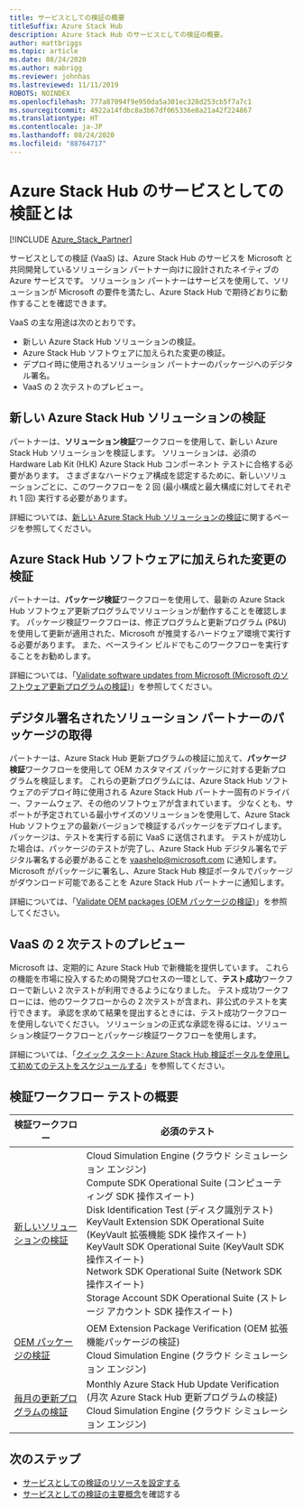 ```yaml
---
title: サービスとしての検証の概要
titleSuffix: Azure Stack Hub
description: Azure Stack Hub のサービスとしての検証の概要。
author: mattbriggs
ms.topic: article
ms.date: 08/24/2020
ms.author: mabrigg
ms.reviewer: johnhas
ms.lastreviewed: 11/11/2019
ROBOTS: NOINDEX
ms.openlocfilehash: 777a87094f9e950da5a301ec328d253cb5f7a7c1
ms.sourcegitcommit: 4922a14fdbc8a3b67df065336e8a21a42f224867
ms.translationtype: HT
ms.contentlocale: ja-JP
ms.lasthandoff: 08/24/2020
ms.locfileid: "88764717"
---
```

# <a name="what-is-validation-as-a-service-for-azure-stack-hub"></a>Azure Stack Hub のサービスとしての検証とは

[!INCLUDE [Azure_Stack_Partner](./includes/azure-stack-partner-appliesto.md)]

サービスとしての検証 (VaaS) は、Azure Stack Hub のサービスを Microsoft と共同開発しているソリューション パートナー向けに設計されたネイティブの Azure サービスです。 ソリューション パートナーはサービスを使用して、ソリューションが Microsoft の要件を満たし、Azure Stack Hub で期待どおりに動作することを確認できます。

VaaS の主な用途は次のとおりです。

- 新しい Azure Stack Hub ソリューションの検証。
- Azure Stack Hub ソフトウェアに加えられた変更の検証。
- デプロイ時に使用されるソリューション パートナーのパッケージへのデジタル署名。
- VaaS の 2 次テストのプレビュー。

## <a name="validate-a-new-azure-stack-hub-solution"></a>新しい Azure Stack Hub ソリューションの検証

パートナーは、**ソリューション検証**ワークフローを使用して、新しい Azure Stack Hub ソリューションを検証します。 ソリューションは、必須の Hardware Lab Kit (HLK) Azure Stack Hub コンポーネント テストに合格する必要があります。 さまざまなハードウェア構成を認定するために、新しいソリューションごとに、このワークフローを 2 回 (最小構成と最大構成に対してそれぞれ 1 回) 実行する必要があります。

詳細については、[新しい Azure Stack Hub ソリューションの検証](azure-stack-vaas-validate-solution-new.md)に関するページを参照してください。

## <a name="validate-changes-to-the-azure-stack-hub-software"></a>Azure Stack Hub ソフトウェアに加えられた変更の検証

パートナーは、**パッケージ検証**ワークフローを使用して、最新の Azure Stack Hub ソフトウェア更新プログラムでソリューションが動作することを確認します。 パッケージ検証ワークフローは、修正プログラムと更新プログラム (P&U) を使用して更新が適用された、Microsoft が推奨するハードウェア環境で実行する必要があります。 また、ベースライン ビルドでもこのワークフローを実行することをお勧めします。

詳細については、「[Validate software updates from Microsoft (Microsoft のソフトウェア更新プログラムの検証)](azure-stack-vaas-validate-microsoft-updates.md)」を参照してください。

## <a name="get-digitally-signed-solution-partner-packages"></a>デジタル署名されたソリューション パートナーのパッケージの取得

パートナーは、Azure Stack Hub 更新プログラムの検証に加えて、**パッケージ検証**ワークフローを使用して OEM カスタマイズ パッケージに対する更新プログラムを検証します。 これらの更新プログラムには、Azure Stack Hub ソフトウェアのデプロイ時に使用される Azure Stack Hub パートナー固有のドライバー、ファームウェア、その他のソフトウェアが含まれています。 少なくとも、サポートが予定されている最小サイズのソリューションを使用して、Azure Stack Hub ソフトウェアの最新バージョンで検証するパッケージをデプロイします。 パッケージは、テストを実行する前に VaaS に送信されます。 テストが成功した場合は、パッケージのテストが完了し、Azure Stack Hub デジタル署名でデジタル署名する必要があることを [vaashelp@microsoft.com](mailto:vaashelp@microsoft.com) に通知します。 Microsoft がパッケージに署名し、Azure Stack Hub 検証ポータルでパッケージがダウンロード可能であることを Azure Stack Hub パートナーに通知します。

詳細については、「[Validate OEM packages (OEM パッケージの検証)](azure-stack-vaas-validate-oem-package.md)」を参照してください。

## <a name="preview-vaas-test-collateral"></a>VaaS の 2 次テストのプレビュー

Microsoft は、定期的に Azure Stack Hub で新機能を提供しています。 これらの機能を市場に投入するための開発プロセスの一環として、**テスト成功**ワークフローで新しい 2 次テストが利用できるようになりました。 テスト成功ワークフローには、他のワークフローからの 2 次テストが含まれ、非公式のテストを実行できます。 承認を求めて結果を提出するときには、テスト成功ワークフローを使用しないでください。 ソリューションの正式な承認を得るには、ソリューション検証ワークフローとパッケージ検証ワークフローを使用します。

詳細については、「[クイック スタート: Azure Stack Hub 検証ポータルを使用して初めてのテストをスケジュールする](azure-stack-vaas-schedule-test-pass.md)」を参照してください。

## <a name="validation-workflow-tests-summary"></a>検証ワークフロー テストの概要

| 検証ワークフロー | 必須のテスト |
|----|------------|
| [新しいソリューションの検証](azure-stack-vaas-validate-solution-new.md) | Cloud Simulation Engine (クラウド シミュレーション エンジン)<br>Compute SDK Operational Suite (コンピューティング SDK 操作スイート)<br>Disk Identification Test (ディスク識別テスト)<br>KeyVault Extension SDK Operational Suite (KeyVault 拡張機能 SDK 操作スイート)<br>KeyVault SDK Operational Suite (KeyVault SDK 操作スイート)<br>Network SDK Operational Suite (Network SDK 操作スイート)<br>Storage Account SDK Operational Suite (ストレージ アカウント SDK 操作スイート)<br> |
| [OEM パッケージの検証](azure-stack-vaas-validate-oem-package.md) | OEM Extension Package Verification (OEM 拡張機能パッケージの検証)<br>Cloud Simulation Engine (クラウド シミュレーション エンジン) |
| [毎月の更新プログラムの検証](azure-stack-vaas-validate-microsoft-updates.md) | Monthly Azure Stack Hub Update Verification (月次 Azure Stack Hub 更新プログラムの検証)<br>Cloud Simulation Engine (クラウド シミュレーション エンジン)<br> |

## <a name="next-steps"></a>次のステップ

- [サービスとしての検証のリソースを設定する](azure-stack-vaas-set-up-resources.md)
- [サービスとしての検証の主要概念](azure-stack-vaas-key-concepts.md)を確認する

